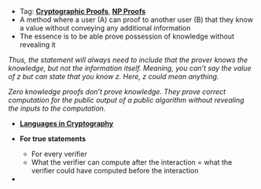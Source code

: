 - Tag: **[Cryptographic Proofs](../notes/Cryptographic_Proofs)**, **[NP Proofs](../notes/NP_Proofs)**
- A method where a user (A) can proof to another user (B) that they know a value without conveying any additional information 
- The essence is to be able prove possession of knowledge without revealing it 

*Thus, the statement will always need to include that the prover knows the knowledge, but not the information itself. Meaning, you can’t say the value of z but can state that you know z. Here, z could mean anything.*

*Zero knowledge proofs don’t prove knowledge. They prove correct computation for the public output of a public algorithm without revealing the inputs to the computation.*

- **[Languages in Cryptography](../notes/Languages_in_Cryptography)**

- **For true statements**
	- For every verifier 
	- What the verifier can compute after the interaction = what the verifier could have computed before the interaction 
	
- 